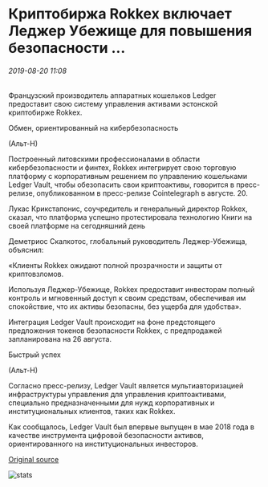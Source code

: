 # Криптобиржа Rokkex включает Леджер Убежище для повышения безопасности ...

###### 2019-08-20 11:08

Французский производитель аппаратных кошельков Ledger предоставит свою систему управления активами эстонской криптобирже Rokkex.

Обмен, ориентированный на кибербезопасность

(Альт-Н)

Построенный литовскими профессионалами в области кибербезопасности и финтех, Rokkex интегрирует свою торговую платформу с корпоративным решением по управлению кошельками Ledger Vault, чтобы обезопасить свои криптоактивы, говорится в пресс-релизе, опубликованном в пресс-релизе Cointelegraph в августе. 20.

Лукас Крикстапонис, соучредитель и генеральный директор Rokkex, сказал, что платформа успешно протестировала технологию Книги на своей платформе на сегодняшний день

Деметриос Скалкотос, глобальный руководитель Леджер-Убежища, объяснил:

«Клиенты Rokkex ожидают полной прозрачности и защиты от криптовзломов.

Используя Леджер-Убежище, Rokkex предоставит инвесторам полный контроль и мгновенный доступ к своим средствам, обеспечивая им спокойствие, что их активы безопасны, без ущерба для удобства».

Интеграция Ledger Vault происходит на фоне предстоящего предложения токенов безопасности Rokkex, с предпродажей запланирована на 26 августа.

Быстрый успех

(Альт-Н)

Согласно пресс-релизу, Ledger Vault является мультиавторизацией инфраструктуры управления для управления криптоактивами, специально предназначенными для нужд корпоративных и институциональных клиентов, таких как Rokkex.

Как сообщалось, Ledger Vault был впервые выпущен в мае 2018 года в качестве инструмента цифровой безопасности активов, ориентированного на институциональных инвесторов.

[Original source](https://cointelegraph.com/news/crypto-exchange-rokkex-incorporates-ledger-vault-to-improve-security)

![stats](https://c.statcounter.com/11760860/0/a89fa40b/1/ "stats")